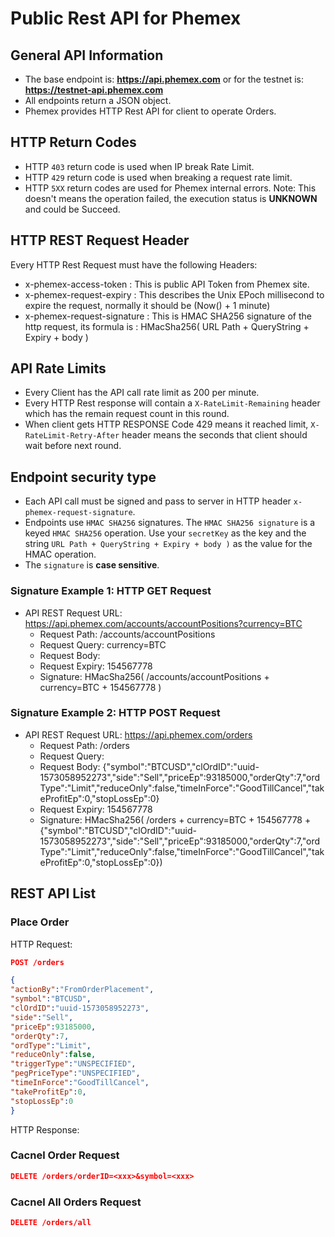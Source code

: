 
# Public Rest API for Phemex

## General API Information
* The base endpoint is: **https://api.phemex.com** or for the testnet is:  **https://testnet-api.phemex.com** 
* All endpoints return a JSON object.
* Phemex provides HTTP Rest API for client to operate Orders.

## HTTP Return Codes

* HTTP `403` return code is used when IP break Rate Limit.
* HTTP `429` return code is used when breaking a request rate limit.
* HTTP `5XX` return codes are used for Phemex internal errors. Note: This doesn't means the operation failed, the execution status is **UNKNOWN** and could be Succeed.


## HTTP REST Request Header 

Every HTTP Rest Request must have the following Headers:
* x-phemex-access-token : This is public API Token from Phemex site.
* x-phemex-request-expiry : This describes the Unix EPoch millisecond to expire the request, normally it should be (Now() + 1 minute)
* x-phemex-request-signature : This is HMAC SHA256 signature of the http request, its formula is : HMacSha256( URL Path + QueryString + Expiry + body )


## API Rate Limits
* Every Client has the API call rate limit as 200 per minute.
* Every HTTP Rest response will contain a `X-RateLimit-Remaining` header which has the remain request count in this round.
* When client gets HTTP RESPONSE Code 429 means it reached limit, `X-RateLimit-Retry-After` header means the seconds that client should wait before next round.


## Endpoint security type
* Each API call must be signed and pass to server in HTTP header `x-phemex-request-signature`.
* Endpoints use `HMAC SHA256` signatures. The `HMAC SHA256 signature` is a keyed `HMAC SHA256` operation. Use your `secretKey` as the key and the string `URL Path + QueryString + Expiry + body )` as the value for the HMAC operation.
* The `signature` is **case sensitive**.


### Signature Example 1: HTTP GET Request
* API REST Request URL: https://api.phemex.com/accounts/accountPositions?currency=BTC
   * Request Path: /accounts/accountPositions
   * Request Query: currency=BTC
   * Request Body: <null>
   * Request Expiry: 154567778
   * Signature: HMacSha256( /accounts/accountPositions + currency=BTC + 154567778 )

### Signature Example 2: HTTP POST Request
* API REST Request URL: https://api.phemex.com/orders
   * Request Path: /orders
   * Request Query: <null>
   * Request Body: {"symbol":"BTCUSD","clOrdID":"uuid-1573058952273","side":"Sell","priceEp":93185000,"orderQty":7,"ordType":"Limit","reduceOnly":false,"timeInForce":"GoodTillCancel","takeProfitEp":0,"stopLossEp":0}
   * Request Expiry: 154567778
   * Signature: HMacSha256( /orders + currency=BTC + 154567778 + {"symbol":"BTCUSD","clOrdID":"uuid-1573058952273","side":"Sell","priceEp":93185000,"orderQty":7,"ordType":"Limit","reduceOnly":false,"timeInForce":"GoodTillCancel","takeProfitEp":0,"stopLossEp":0})
   
   
## REST API List

### Place Order 

HTTP Request:

```json
POST /orders

{
"actionBy":"FromOrderPlacement",
"symbol":"BTCUSD",
"clOrdID":"uuid-1573058952273",
"side":"Sell",
"priceEp":93185000,
"orderQty":7,
"ordType":"Limit",
"reduceOnly":false,
"triggerType":"UNSPECIFIED",
"pegPriceType":"UNSPECIFIED",
"timeInForce":"GoodTillCancel",
"takeProfitEp":0,
"stopLossEp":0
}

```

HTTP Response:

### Cacnel Order Request

```json
DELETE /orders/orderID=<xxx>&symbol=<xxx>


```

### Cacnel All Orders Request

```json
DELETE /orders/all


```

